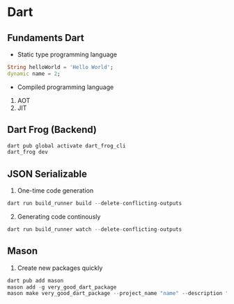 # Dart
## Fundaments Dart
- Static type programming language
```dart
String helloWorld = 'Hello World';
dynamic name = 2;
```
- Compiled programming language
1. AOT
2. JIT

## Dart Frog (Backend)
```dart
dart pub global activate dart_frog_cli
dart_frog dev
```
## JSON Serializable
1. One-time code generation
```dart
dart run build_runner build --delete-conflicting-outputs
```
2. Generating code continously
```dart
dart run build_runner watch --delete-conflicting-outputs
```

## Mason
1. Create new packages quickly
```dart
dart pub add mason
mason add -g very_good_dart_package
mason make very_good_dart_package --project_name "name" --description "description" -o packages
```
